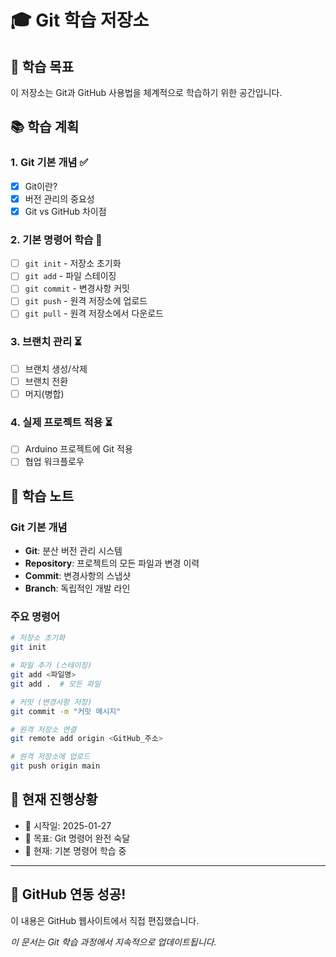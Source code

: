 # 🎓 Git 학습 저장소

## 📖 학습 목표
이 저장소는 Git과 GitHub 사용법을 체계적으로 학습하기 위한 공간입니다.

## 📚 학습 계획

### 1. Git 기본 개념 ✅
- [x] Git이란?
- [x] 버전 관리의 중요성
- [x] Git vs GitHub 차이점

### 2. 기본 명령어 학습 🔄
- [ ] `git init` - 저장소 초기화
- [ ] `git add` - 파일 스테이징
- [ ] `git commit` - 변경사항 커밋
- [ ] `git push` - 원격 저장소에 업로드
- [ ] `git pull` - 원격 저장소에서 다운로드

### 3. 브랜치 관리 ⏳
- [ ] 브랜치 생성/삭제
- [ ] 브랜치 전환
- [ ] 머지(병합)

### 4. 실제 프로젝트 적용 ⏳
- [ ] Arduino 프로젝트에 Git 적용
- [ ] 협업 워크플로우

## 📝 학습 노트

### Git 기본 개념
- **Git**: 분산 버전 관리 시스템
- **Repository**: 프로젝트의 모든 파일과 변경 이력
- **Commit**: 변경사항의 스냅샷
- **Branch**: 독립적인 개발 라인

### 주요 명령어
```bash
# 저장소 초기화
git init

# 파일 추가 (스테이징)
git add <파일명>
git add .  # 모든 파일

# 커밋 (변경사항 저장)
git commit -m "커밋 메시지"

# 원격 저장소 연결
git remote add origin <GitHub_주소>

# 원격 저장소에 업로드
git push origin main
```

## 🎯 현재 진행상황
- 📅 시작일: 2025-01-27
- 🎯 목표: Git 명령어 완전 숙달
- 📍 현재: 기본 명령어 학습 중

---

## 🌟 GitHub 연동 성공!
이 내용은 GitHub 웹사이트에서 직접 편집했습니다.

*이 문서는 Git 학습 과정에서 지속적으로 업데이트됩니다.*